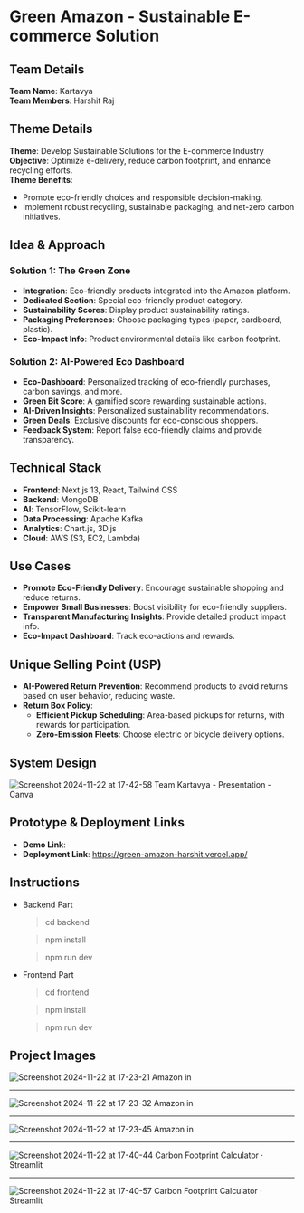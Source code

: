 # Green Amazon - Sustainable E-commerce Solution

## Team Details
**Team Name**: Kartavya  
**Team Members**: Harshit Raj

## Theme Details
**Theme**: Develop Sustainable Solutions for the E-commerce Industry  
**Objective**: Optimize e-delivery, reduce carbon footprint, and enhance recycling efforts.  
**Theme Benefits**:
- Promote eco-friendly choices and responsible decision-making.
- Implement robust recycling, sustainable packaging, and net-zero carbon initiatives.

## Idea & Approach
### Solution 1: The Green Zone
- **Integration**: Eco-friendly products integrated into the Amazon platform.
- **Dedicated Section**: Special eco-friendly product category.
- **Sustainability Scores**: Display product sustainability ratings.
- **Packaging Preferences**: Choose packaging types (paper, cardboard, plastic).
- **Eco-Impact Info**: Product environmental details like carbon footprint.

### Solution 2: AI-Powered Eco Dashboard
- **Eco-Dashboard**: Personalized tracking of eco-friendly purchases, carbon savings, and more.
- **Green Bit Score**: A gamified score rewarding sustainable actions.
- **AI-Driven Insights**: Personalized sustainability recommendations.
- **Green Deals**: Exclusive discounts for eco-conscious shoppers.
- **Feedback System**: Report false eco-friendly claims and provide transparency.

## Technical Stack
- **Frontend**: Next.js 13, React, Tailwind CSS
- **Backend**: MongoDB
- **AI**: TensorFlow, Scikit-learn
- **Data Processing**: Apache Kafka
- **Analytics**: Chart.js, 3D.js
- **Cloud**: AWS (S3, EC2, Lambda)

## Use Cases
- **Promote Eco-Friendly Delivery**: Encourage sustainable shopping and reduce returns.
- **Empower Small Businesses**: Boost visibility for eco-friendly suppliers.
- **Transparent Manufacturing Insights**: Provide detailed product impact info.
- **Eco-Impact Dashboard**: Track eco-actions and rewards.

## Unique Selling Point (USP)
- **AI-Powered Return Prevention**: Recommend products to avoid returns based on user behavior, reducing waste.
- **Return Box Policy**:
  - **Efficient Pickup Scheduling**: Area-based pickups for returns, with rewards for participation.
  - **Zero-Emission Fleets**: Choose electric or bicycle delivery options.

## System Design 
![Screenshot 2024-11-22 at 17-42-58 Team Kartavya - Presentation - Canva](https://github.com/user-attachments/assets/c97a0c22-7ded-4464-8965-f4fe5692ab3b)


## Prototype & Deployment Links
- **Demo Link**: 
- **Deployment Link**: https://green-amazon-harshit.vercel.app/

## Instructions
* Backend Part
  > cd backend
  
  >npm install
  
  > npm run dev

* Frontend Part
  > cd frontend
  
  >npm install
  
  > npm run dev

## Project Images
![Screenshot 2024-11-22 at 17-23-21 Amazon in](https://github.com/user-attachments/assets/d0098e59-d059-4308-8333-4c3902150097)

<hr>

![Screenshot 2024-11-22 at 17-23-32 Amazon in](https://github.com/user-attachments/assets/756b5fdd-8168-42c8-bab4-dbfe6941857a)

<hr>

![Screenshot 2024-11-22 at 17-23-45 Amazon in](https://github.com/user-attachments/assets/257ac197-f88a-4d0e-a75c-85cddf60480c)

<hr>

![Screenshot 2024-11-22 at 17-40-44 Carbon Footprint Calculator · Streamlit](https://github.com/user-attachments/assets/2749c42e-3872-49b5-82a5-11ad7fc43e35)

<hr>

![Screenshot 2024-11-22 at 17-40-57 Carbon Footprint Calculator · Streamlit](https://github.com/user-attachments/assets/27246453-8396-492f-804b-59c014c7fbf5)

